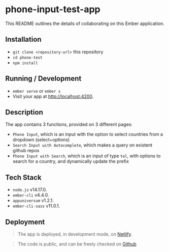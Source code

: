 # phone-input-test-app

This README outlines the details of collaborating on this Ember application.

## Installation

* `git clone <repository-url>` this repository
* `cd phone-test`
* `npm install`

## Running / Development

* `ember serve` or `ember s`
* Visit your app at [http://localhost:4200](http://localhost:4200).

## Description

The app contains 3 functions, provided on 3 different pages:

* `Phone Input`, which is an input with the option to select countries from a dropdown (select+options)
* `Search Input with Autocomplete`, which makes a query on existent github repos
* `Phone Input with Search`, which is an input of type `tel`, with options to search for a country, and dynamically update the prefix

## Tech Stack

* `node.js` v14.17.0.
* `ember-cli` v4.4.0.
* `appuniversum` v1.2.1.
* `ember-cli-sass` v11.0.1.

## Deployment

> The app is deployed, in development mode, on [Netlify](https://iurianu-ember-phone-input.netlify.app/).

> The code is public, and can be freely checked on [Github](https://github.com/iurianu/ember-phone-input)
